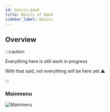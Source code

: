 ```yaml
---
id: basics-gmod
title: Basics of Gmod
sidebar_label: Basics
---
```


## Overview

:::caution

Everything here is still work in progress

With that said, not everything will be here yet ⚠

:::

### Mainmenu

![Mainmenu](/gmod_img/basics/menus/gmod_mainmenu.jpg)